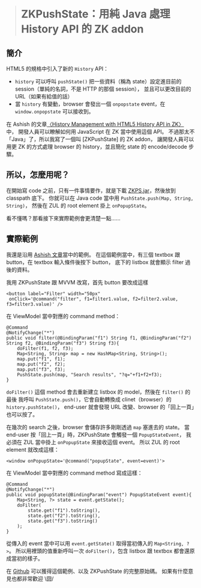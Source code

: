 > # ZKPushState：用純 Java 處理 History API 的 ZK addon #

簡介
----
HTML5 的規格中引入了新的 `History` API：

* `history` 可以呼叫 `pushState()` 把一些資料（稱為 state）設定進目前的 session（單純的名詞，不是 HTTP 的那個 session），
	並且可以更改目前的 URL（如果有給值的話）
* 當 `history` 有變動，browser 會發出一個 `onpopstate` event，在 `window.onpopstate` 可以接收到。

在 Ashish 的文章[〈History Management with HTML5 History API in ZK〉][Ashish blog] 中，
開發人員可以瞭解如何用 JavaScript 在 ZK 當中使用這個 API。
不過那太不「Java」了，所以我寫了一個叫 [ZKPushState] 的 ZK addon，
讓開發人員可以用更 ZK 的方式處理 browser 的 history，並且簡化 state 的 encode/decode 步驟。

所以，怎麼用呢？
--------------
在開始寫 code 之前，只有一件事情要作，就是下載 [ZKPS.jar]，然後放到 classpath 底下。
你就可以在 Java code 當中用 `PushState.push(Map, String, String)`，
然後在 ZUL 的 root element 掛上 `onPopupState`。

看不懂嗎？那看接下來實際範例會更清楚一點......

實際範例
--------
我還是沿用 [Ashish 文章][Ashish blog]當中的範例。
在這個範例當中，有三個 textbox 跟 button，在 textbox 輸入條件後按下 button，
底下的 listbox 就會顯示 filter 過後的資料。

我用 ZKPushState 跟 MVVM 改寫，首先 button 要改成這樣

	<button label="Filter" width="50px"
	 onClick='@command("filter", f1=filter1.value, f2=filter2.value, f3=filter3.value)' />

在 ViewModel 當中對應的 command method：

	@Command
	@NotifyChange("*")
	public void filter(@BindingParam("f1") String f1, @BindingParam("f2") String f2, @BindingParam("f3") String f3){
		doFilter(f1, f2, f3);
		Map<String, String> map = new HashMap<String, String>();
		map.put("f1", f1);
		map.put("f2", f2);
		map.put("f3", f3);
		PushState.push(map, "Search results", "?q="+f1+f2+f3);
	}

`doFilter()` 這個 method 會去重新建立 listbox 的 model，然後在 `filter()` 的最後
我呼叫 `PushState.push()`，它會自動轉換成 clinet（browser）的 `history.pushState()`，
end-user 就會發現 URL 改變、browser 的「回上一頁」也可以按了。

在幾次的 search 之後，browser 會儲存許多剛剛透過 `map` 塞進去的 state。
當 end-user 按「回上一頁」時，ZKPushState 會觸發一個 `PopupStateEvent`，
我必須在 ZUL 當中掛上 `onPopupState` 來接收這個 event。
所以 ZUL 的 root element 就改成這樣：

	<window onPopupState='@command("popupState", event=event)'>

在 ViewModel 當中對應的 command method 寫成這樣：

	@Command
	@NotifyChange("*")
	public void popupState(@BindingParam("event") PopupStateEvent event){
		Map<String, ?> state = event.getState();
		doFilter(
			state.get("f1").toString(),
			state.get("f2").toString(),
			state.get("f3").toString()
		);
	}

從傳入的 event 當中可以用 `event.getState()` 取得當初傳入的 `Map<String, ?>`。
所以用裡頭的值重新呼叫一次 `doFilter()`，包含 listbox 跟 textbox 都會還原成當初的樣子。

在 [Github][ZKPushState repo] 可以獲得這個範例、以及 ZKPushState 的完整原始碼。
如果有什麼意見也都非常歡迎 \囧/

[Ashish blog]: http://blog.zkoss.org/index.php/2012/03/30/history-management-with-html5-history-api-in-zk/
[ZKPS.jar]: http://zkpushstate.googlecode.com/files/ZKPS.jar
[ZKPushState repo]: https://github.com/MontyPan/ZKPushState
